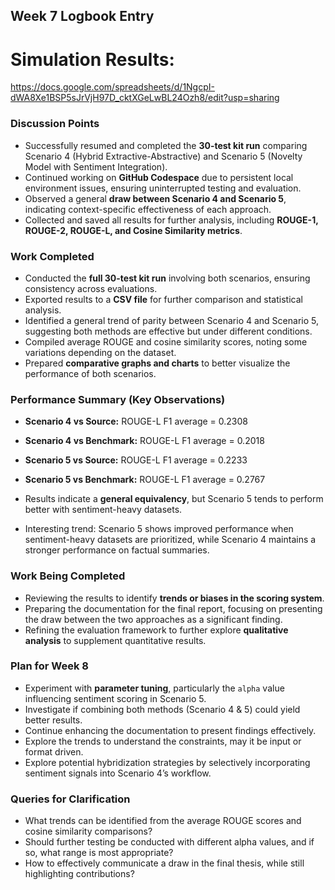 ## Week 7 Logbook Entry

# Simulation Results: 
https://docs.google.com/spreadsheets/d/1NgcpI-dWA8Xe1BSP5sJrVjH97D_cktXGeLwBL24Ozh8/edit?usp=sharing

### **Discussion Points**  
- Successfully resumed and completed the **30-test kit run** comparing Scenario 4 (Hybrid Extractive-Abstractive) and Scenario 5 (Novelty Model with Sentiment Integration).  
- Continued working on **GitHub Codespace** due to persistent local environment issues, ensuring uninterrupted testing and evaluation.  
- Observed a general **draw between Scenario 4 and Scenario 5**, indicating context-specific effectiveness of each approach.  
- Collected and saved all results for further analysis, including **ROUGE-1, ROUGE-2, ROUGE-L, and Cosine Similarity metrics**.  

### **Work Completed**  
- Conducted the **full 30-test kit run** involving both scenarios, ensuring consistency across evaluations.  
- Exported results to a **CSV file** for further comparison and statistical analysis.  
- Identified a general trend of parity between Scenario 4 and Scenario 5, suggesting both methods are effective but under different conditions.  
- Compiled average ROUGE and cosine similarity scores, noting some variations depending on the dataset.  
- Prepared **comparative graphs and charts** to better visualize the performance of both scenarios.  

### **Performance Summary (Key Observations)**  
- **Scenario 4 vs Source:** ROUGE-L F1 average = 0.2308  
- **Scenario 4 vs Benchmark:** ROUGE-L F1 average = 0.2018  
- **Scenario 5 vs Source:** ROUGE-L F1 average = 0.2233  
- **Scenario 5 vs Benchmark:** ROUGE-L F1 average = 0.2767  

- Results indicate a **general equivalency**, but Scenario 5 tends to perform better with sentiment-heavy datasets.  
- Interesting trend: Scenario 5 shows improved performance when sentiment-heavy datasets are prioritized, while Scenario 4 maintains a stronger performance on factual summaries.  

### **Work Being Completed**  
- Reviewing the results to identify **trends or biases in the scoring system**.  
- Preparing the documentation for the final report, focusing on presenting the draw between the two approaches as a significant finding.  
- Refining the evaluation framework to further explore **qualitative analysis** to supplement quantitative results.  

### **Plan for Week 8**  
- Experiment with **parameter tuning**, particularly the `alpha` value influencing sentiment scoring in Scenario 5.  
- Investigate if combining both methods (Scenario 4 & 5) could yield better results.  
- Continue enhancing the documentation to present findings effectively.  
- Explore the trends to understand the constraints, may it be input or format driven. 
- Explore potential hybridization strategies by selectively incorporating sentiment signals into Scenario 4’s workflow.  

### **Queries for Clarification**  
- What trends can be identified from the average ROUGE scores and cosine similarity comparisons?  
- Should further testing be conducted with different alpha values, and if so, what range is most appropriate?  
- How to effectively communicate a draw in the final thesis, while still highlighting contributions?  
